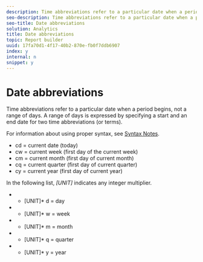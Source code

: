 ```yaml
---
description: Time abbreviations refer to a particular date when a period begins, not a range of days. A range of days is expressed by specifying a start and an end date for two time abbreviations (or terms).
seo-description: Time abbreviations refer to a particular date when a period begins, not a range of days. A range of days is expressed by specifying a start and an end date for two time abbreviations (or terms).
seo-title: Date abbreviations
solution: Analytics
title: Date abbreviations
topic: Report builder
uuid: 17fa70d1-4f17-40b2-870e-fb0f7ddb6907
index: y
internal: n
snippet: y
---
```


# Date abbreviations

Time abbreviations refer to a particular date when a period begins, not a range of days. A range of days is expressed by specifying a start and an end date for two time abbreviations (or terms).

For information about using proper syntax, see [Syntax Notes](../../../../report-builder/data-requests/configuring-report-dates/c-customized-date-expressions/examples-of-date-ranges-using-customized-expressions.md#section_555D6563B2D94FA3BDD801DC0B8C289D).

* cd = current date (today) 
* cw = current week (first day of the current week) 
* cm = current month (first day of current month) 
* cq = current quarter (first day of current quarter) 
* cy = current year (first day of current year)

In the following list, *[UNIT]* indicates any integer multiplier.

* * [UNIT]* d = day 
* * [UNIT]* w = week 
* * [UNIT]* m = month 
* * [UNIT]* q = quarter 
* * [UNIT]* y = year

